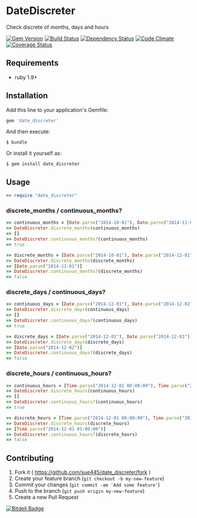 # DateDiscreter

Check discrete of months, days and hours

[![Gem Version](https://badge.fury.io/rb/date_discreter.svg)](http://badge.fury.io/rb/date_discreter)
[![Build Status](https://travis-ci.org/sue445/date_discreter.svg?branch=master)](https://travis-ci.org/sue445/date_discreter)
[![Dependency Status](https://gemnasium.com/sue445/date_discreter.svg)](https://gemnasium.com/sue445/date_discreter)
[![Code Climate](https://codeclimate.com/github/sue445/date_discreter/badges/gpa.svg)](https://codeclimate.com/github/sue445/date_discreter)
[![Coverage Status](https://img.shields.io/coveralls/sue445/date_discreter.svg)](https://coveralls.io/r/sue445/date_discreter)

## Requirements

* ruby 1.9+

## Installation

Add this line to your application's Gemfile:

```ruby
gem 'date_discreter'
```

And then execute:

    $ bundle

Or install it yourself as:

    $ gem install date_discreter

## Usage
```ruby
>> require "date_discreter"
```

### discrete_months / continuous_months?
```ruby
>> continuous_months = [Date.parse("2014-10-01"), Date.parse("2014-11-01"), Date.parse("2014-12-01")]
>> DateDiscreter.discrete_months(continuous_months)
=> []
>> DateDiscreter.continuous_months?(continuous_months)
=> true

>> discrete_months = [Date.parse("2014-10-01"), Date.parse("2014-12-01")]
>> DateDiscreter.discrete_months(discrete_months)
=> [Date.parse("2014-11-01")]
>> DateDiscreter.continuous_months?(discrete_months)
=> false
```

### discrete_days / continuous_days?
```ruby
>> continuous_days = [Date.parse("2014-12-01"), Date.parse("2014-12-02"), Date.parse("2014-12-03")]
>> DateDiscreter.discrete_days(continuous_days)
=> []
>> DateDiscreter.continuous_days?(continuous_days)
=> true

>> discrete_days = [Date.parse("2014-12-01"), Date.parse("2014-12-03")]
>> DateDiscreter.discrete_days(discrete_days)
=> [Date.parse("2014-12-02")]
>> DateDiscreter.continuous_days?(discrete_days)
=> false
```

### discrete_hours / continuous_hours?
```ruby
>> continuous_hours = [Time.parse("2014-12-01 00:00:00"), Time.parse("2014-12-01 01:00:00"), Time.parse("2014-12-01 02:00:00")]
>> DateDiscreter.discrete_hours(continuous_hours)
=> []
>> DateDiscreter.continuous_hours?(continuous_hours)
=> true

>> discrete_hours = [Time.parse("2014-12-01 00:00:00"), Time.parse("2014-12-01 02:00:00")]
>> DateDiscreter.discrete_hours(discrete_hours)
=> [Time.parse("2014-12-01 01:00:00")]
>> DateDiscreter.continuous_hours?(discrete_hours)
=> false
```

## Contributing

1. Fork it ( https://github.com/sue445/date_discreter/fork )
2. Create your feature branch (`git checkout -b my-new-feature`)
3. Commit your changes (`git commit -am 'Add some feature'`)
4. Push to the branch (`git push origin my-new-feature`)
5. Create a new Pull Request


[![Bitdeli Badge](https://d2weczhvl823v0.cloudfront.net/sue445/date_discreter/trend.png)](https://bitdeli.com/free "Bitdeli Badge")

